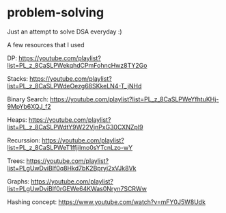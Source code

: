 # problem-solving

Just an attempt to solve DSA everyday :)

A few resources that I used

DP: https://youtube.com/playlist?list=PL_z_8CaSLPWekqhdCPmFohncHwz8TY2Go

Stacks: https://youtube.com/playlist?list=PL_z_8CaSLPWdeOezg68SKkeLN4-T_jNHd

Binary Search: https://youtube.com/playlist?list=PL_z_8CaSLPWeYfhtuKHj-9MpYb6XQJ_f2

Heaps: https://youtube.com/playlist?list=PL_z_8CaSLPWdtY9W22VjnPxG30CXNZpI9

Recurssion: https://youtube.com/playlist?list=PL_z_8CaSLPWeT1ffjiImo0sYTcnLzo-wY

Trees: https://youtube.com/playlist?list=PLgUwDviBIf0q8Hkd7bK2Bpryj2xVJk8Vk

Graphs: https://youtube.com/playlist?list=PLgUwDviBIf0rGEWe64KWas0Nryn7SCRWw

Hashing concept: https://www.youtube.com/watch?v=mFY0J5W8Udk 
